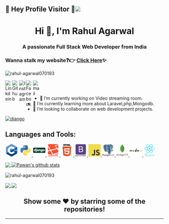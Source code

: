 ## 🤠  Hey Profile Visitor :eyes:<img src="https://raw.githubusercontent.com/iampavangandhi/iampavangandhi/master/gifs/Hi.gif" width="30px">
<h1 align="center">Hi 👋, I'm Rahul Agarwal</h1>
<h3 align="center">A passionate Full Stack Web Developer from India</h3>

### Wanna stalk my website:question::point_right: [Click Here](https://rahul-agarwal070193.github.io/portfolio/):sparkles:

<p align="left"> <img src="https://komarev.com/ghpvc/?username=rahul-agarwal070193&label=Views&color=blue&style=plastic" alt="rahul-agarwal070193" /> </p>

<a href="https://www.linkedin.com/in/rahulagarwal070193/" target="_blank">
  <img align="left" alt="Linkdein" width="22px" src="https://cdn.jsdelivr.net/npm/simple-icons@v3/icons/linkedin.svg" />
</a>
<a href="https://github.com/rahul-agarwal070193" target="_blank">
  <img align="left" alt="Github" width="22px" src="https://cdn.jsdelivr.net/npm/simple-icons@v3/icons/github.svg" />
</a>
<a href="https://www.instagram.com/rahulagarwal070193/" target="_blank">
  <img align="left" alt="Instagram" width="22px" src="https://cdn.jsdelivr.net/npm/simple-icons@v3/icons/instagram.svg" />
</a>
<a href="https://www.facebook.com/rahulagarwal070193/" target="_blank">
  <img align="left" alt="Facebook" width="22px" src="https://cdn.jsdelivr.net/npm/simple-icons@v3/icons/facebook.svg" />
</a>
<a href="mailto:rahulagarwal070193@gmail.com" target="_blank">
    <img align="left" alt="mail" width="22px" src="https://cdn.jsdelivr.net/npm/simple-icons@3/icons/gmail.svg">
  </a>  
<!-- <a href="/>
  <img align="left" alt="Youtube" width="22px" src="https://cdn.jsdelivr.net/npm/simple-icons@v3/icons/youtube.svg" />
</a>
 -->
<br/>
<br/>

- 🔭 I’m currently working on Video streaming room.
- 🌱 I’m currently learning more about Laravel,php,Mongodb.
- 👯 I’m looking to collaborate on web development projects.

<a href="https://rah070-foodblog.herokuapp.com/all_post" target="_blank"> <img src="https://img.shields.io/badge/Personal%20Project-Foodblog-2648ff?style=flat-square&logo=Django" alt="django"/> </a> 
## **Languages and Tools:**  
<p align="left"> 
  <code><img height="40" src="https://raw.githubusercontent.com/github/explore/80688e429a7d4ef2fca1e82350fe8e3517d3494d/topics/cpp/cpp.png"></code>
  <a href="https://www.python.org" target="_blank"> <img src="https://raw.githubusercontent.com/devicons/devicon/master/icons/python/python-original.svg" alt="python" width="40" height="40"/> </a>
<a href="https://www.djangoproject.com/" target="_blank"> <img src="https://raw.githubusercontent.com/devicons/devicon/master/icons/django/django-original.svg" alt="django" width="40" height="40"/> </a> 
  <a href="https://laravel.com/" target="_blank"> <img src="https://raw.githubusercontent.com/devicons/devicon/master/icons/laravel/laravel-plain-wordmark.svg" alt="laravel" width="40" height="40"/> </a> 
<a href="https://www.w3.org/html/" target="_blank"> <img src="https://raw.githubusercontent.com/devicons/devicon/master/icons/html5/html5-original-wordmark.svg" alt="html5" width="40" height="40"/> </a>
  <a href="https://getbootstrap.com" target="_blank"> <img src="https://raw.githubusercontent.com/devicons/devicon/master/icons/bootstrap/bootstrap-plain-wordmark.svg" alt="bootstrap" width="40" height="40"/> </a> 
<a href="https://developer.mozilla.org/en-US/docs/Web/JavaScript" target="_blank">
<img src="https://raw.githubusercontent.com/devicons/devicon/master/icons/javascript/javascript-original.svg" alt="javascript" width="40" height="40"/> </a>
  <a href="https://www.postgresql.org" target="_blank"> <img src="https://raw.githubusercontent.com/devicons/devicon/master/icons/postgresql/postgresql-original-wordmark.svg" alt="postgresql" width="40" height="40"/> </a>
  <a href="https://www.mongodb.com/" target="_blank"> <img src="https://raw.githubusercontent.com/devicons/devicon/master/icons/mongodb/mongodb-original-wordmark.svg" alt="mongodb" width="40" height="40"/> </a>
<a href="https://nodejs.org" target="_blank"> <img src="https://raw.githubusercontent.com/devicons/devicon/master/icons/nodejs/nodejs-original-wordmark.svg" alt="nodejs" width="40" height="40"/> </a> 
<a href="https://reactjs.org/" target="_blank"> <img src="https://raw.githubusercontent.com/devicons/devicon/master/icons/react/react-original-wordmark.svg" alt="react" width="40" height="40"/> </a> </p>


<a href="https://github.com/rahul-agarwal070193" target="_blank">
  <img align="center" src="https://github-readme-stats.vercel.app/api/top-langs/?username=rahul-agarwal070193&theme=light&hide_langs_below=1" />
</a>
<a href="https://github.com/rahul-agarwal070193" target="_blank">
 <img align="center" src="https://github-readme-stats.vercel.app/api?username=rahul-agarwal070193&show_icons=true&theme=light&line_height=27" alt="Pawan's github stats"/>
</a>
<p><img align="center" src="https://github-readme-streak-stats.herokuapp.com/?user=rahul-agarwal070193&" alt="rahul-agarwal070193" /></p>

<a href="https://github.com/rahul-agarwal070193/HangoutRoom" target="_blank">
  <img align="center" src="https://github-readme-stats.vercel.app/api/pin/?username=rahul-agarwal070193&repo=HangoutRoom&theme=light" />
</a>

<a href="https://github.com/rahul-agarwal070193/foodblog-1" target="_blank">
 <img align="center" src="https://github-readme-stats.vercel.app/api/pin/?username=rahul-agarwal070193&repo=foodblog-1&theme=light" />
</a>

<div align="center">
  
  ## Show some ❤️ by starring some of the repositories!
  <hr/>
</div>
